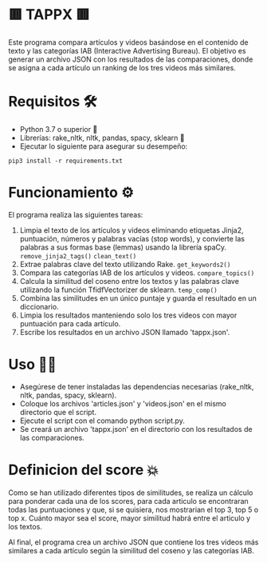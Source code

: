 # 🟥 TAPPX 🟥


Este programa compara artículos y videos basándose en el contenido de texto y las categorías IAB (Interactive Advertising Bureau). El objetivo es generar un archivo JSON con los resultados de las comparaciones, donde se asigna a cada artículo un ranking de los tres videos más similares.

# Requisitos 🛠
  - Python 3.7 o superior 🐍
  - Librerías: rake_nltk, nltk, pandas, spacy, sklearn 🤖
  - Ejecutar lo siguiente para asegurar su desempeño:
  
  ```
  pip3 install -r requirements.txt
  ```
  
# Funcionamiento ⚙️

El programa realiza las siguientes tareas:
  1.  Limpia el texto de los artículos y videos eliminando etiquetas Jinja2, puntuación, números y palabras vacías (stop words), y convierte las palabras a sus formas base (lemmas) usando la librería spaCy. `remove_jinja2_tags()` `clean_text()`
  2.  Extrae palabras clave del texto utilizando Rake. `get_keywords2()`
  3.  Compara las categorías IAB de los artículos y videos. `compare_topics()`
  4.  Calcula la similitud del coseno entre los textos y las palabras clave utilizando la función TfidfVectorizer de sklearn. `temp_comp()`
  5.  Combina las similitudes en un único puntaje y guarda el resultado en un diccionario.
  6.  Limpia los resultados manteniendo solo los tres videos con mayor puntuación para cada artículo.
  7.  Escribe los resultados en un archivo JSON llamado 'tappx.json'.

# Uso ✊🏽
  - Asegúrese de tener instaladas las dependencias necesarias (rake_nltk, nltk, pandas, spacy, sklearn).
  - Coloque los archivos 'articles.json' y 'videos.json' en el mismo directorio que el script.
  - Ejecute el script con el comando python script.py.
  - Se creará un archivo 'tappx.json' en el directorio con los resultados de las comparaciones.

# Definicion del score 💥

Como se han utilizado diferentes tipos de similitudes, se realiza un cálculo para ponderar cada una de los scores, para cada articulo se encontraran todas las puntuaciones y que, si se quisiera, nos mostrarian el top 3, top 5 o top x. Cuánto mayor sea el score, mayor similitud habrá entre el articulo y los textos.

Al final, el programa crea un archivo JSON que contiene los tres videos más similares a cada artículo según la similitud del coseno y las categorías IAB.
